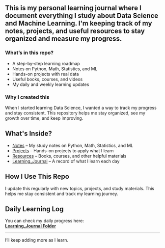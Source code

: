 ## This is my personal learning journal where I document everything I study about Data Science and Machine Learning. I'm keeping track of my notes, projects, and useful resources to stay organized and measure my progress.  

### What’s in this repo?  
- A step-by-step learning roadmap  
- Notes on Python, Math, Statistics, and ML  
- Hands-on projects with real data  
- Useful books, courses, and videos  
- My daily and weekly learning updates  

### Why I created this  
When I started learning Data Science, I wanted a way to track my progress and stay consistent. This repository helps me stay organized, see my growth over time, and keep improving.

## What's Inside?  

- [Notes](Notes/) – My study notes on Python, Math, Statistics, and ML  
- [Projects](Projects/) – Hands-on projects to apply what I learn  
- [Resources](Resources/) – Books, courses, and other helpful materials
- [Learning_Journal](Learning_Journal/) – A record of what I learn each day 

## How I Use This Repo  

I update this regularly with new topics, projects, and study materials. This helps me stay consistent and track my learning journey.  

##  Daily Learning Log  

You can check my daily progress here:  
 **[Learning_Journal Folder](Learning_Journal/)** 

---

I’ll keep adding more as I learn.  

